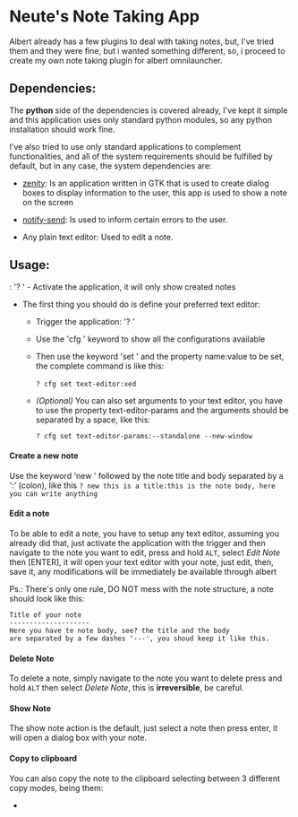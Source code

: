 # Neute's Note Taking App

Albert already has a few plugins to deal with taking notes, but, I've tried them and they were fine, but i wanted something different, so, i proceed to create my own note taking plugin for albert omnilauncher.

## Dependencies:

The **python** side of the dependencies is covered already, I've kept it simple and this application uses only standard python modules, so any python installation should work fine.

I've also tried to use only standard applications to complement functionalities, and all of the system requirements should be fulfilled by default, but in any case, the system dependencies are:

* [zenity](https://help.gnome.org/users/zenity/stable/): Is an application written in GTK that is used to create dialog boxes to display information to the user, this app is used to show a note on the screen

* [notify-send](https://wiki.archlinux.org/title/Desktop_notifications): Is used to inform certain errors to the user.

* Any plain text editor: Used to edit a note.

## Usage:

<trigger>: '? ' - Activate the application, it will only show created notes

* The first thing you should do is define your preferred text editor:
  
  * Trigger the application: '? '
  
  * Use the 'cfg ' keyword to show all the configurations available
  
  * Then use the keyword 'set ' and the property name:value to be set, the complete command is like this:
    
    `? cfg set text-editor:xed `  
  
  * *(Optional)* You can also set arguments to your text editor, you have to use the property text-editor-params and the arguments should be separated by a space, like this:
    
    `? cfg set text-editor-params:--standalone --new-window`

#### Create a new note

Use the keyword 'new ' followed by the note title and body separated by a ':' (colon), like this `? new this is a title:this is the note body, here you can write anything`

#### Edit a note

To be able to edit a note, you have to setup any text editor, assuming you already did that, just activate the application with the trigger and then navigate to the note you want to edit, press and hold `ALT`, select *Edit Note* then [ENTER], it will open your text editor with your note, just edit, then, save it, any modifications will be immediately be available through albert

Ps.: There's only one rule, DO NOT mess with the note structure, a note should look like this:

```
Title of your note
--------------------
Here you have te note body, see? the title and the body 
are separated by a few dashes '---', you shoud keep it like this.
```

#### Delete Note

To delete a note, simply navigate to the note you want to delete press and hold `ALT` then select *Delete Note*, this is **irreversible**, be careful.

#### Show Note

The show note action is the default, just select a note then press enter, it will open a dialog box with your note.

#### Copy to clipboard

You can also copy the note to the clipboard selecting between 3 different copy modes, being them:

* <title>: Copy only the title

* <note>: copy only the note

* <content>: copy the entire note (title, separator, note body) to the clipboard

To Activate them, just `ALT` the selected note and choose what you want.

#### Search

To search just type anything about the note, you can use the title, body, name or id, it has a automatic filter system, just type away

#### Videos

I've made a few videos to better show how to use the plugin:

**Basic usage**

https://youtu.be/cQKBBvCYio8

**How the search works**

https://youtu.be/jScY688XqUg

Hope it helps 👍👍

### Technicalities

The notes are stores at this path: `/home/USERNAME/Documents/notes` and the notes are simple **.txt** files, they are named using the epoch time-stamp format at the time of creation.

> More about that: [Unix time - Wikipedia](https://en.wikipedia.org/wiki/Unix_time)

The **settings.json** file stores your text editor configurations, so, unless you know what you're doing, don't mess with it.
